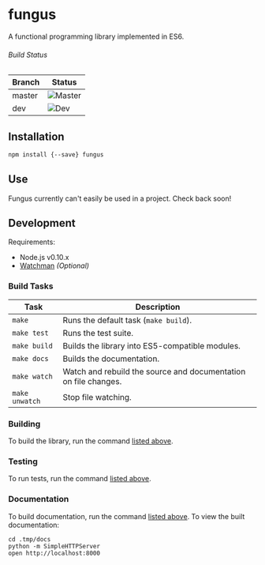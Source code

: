 # fungus

A functional programming library implemented in ES6.


###### Build Status

Branch | Status
---    | ---
master | ![Master](https://travis-ci.org/ndhoule/fungus.svg?branch=master)
dev    | ![Dev](https://travis-ci.org/ndhoule/fungus.svg?branch=dev)


## Installation

```bash
npm install {--save} fungus
```

## Use

Fungus currently can't easily be used in a project. Check back soon!

<!--
```javascript
var fungus = require('fungus');
```
-->


## Development

Requirements:
- Node.js v0.10.x
- [Watchman](https://facebook.github.io/watchman/docs/install.html) *(Optional)*

### Build Tasks

Task           | Description
---            | ---
`make`         | Runs the default task (`make build`).
`make test`    | Runs the test suite.
`make build`   | Builds the library into ES5-compatible modules.
`make docs`    | Builds the documentation.
`make watch`   | Watch and rebuild the source and documentation on file changes.
`make unwatch` | Stop file watching.

### Building

To build the library, run the command [listed above](#build-tasks).

### Testing

To run tests, run the command [listed above](#build-tasks).

### Documentation

To build documentation, run the command [listed above](#build-tasks). To view the built documentation:

```
cd .tmp/docs
python -m SimpleHTTPServer
open http://localhost:8000
```




<!--
## Goals

- Puts the developer first:
  - Usable in browser and Node
  - Forward-thinking
    - Written in ES6
  - Lightweight
    - Doesn't use ES6 features if they bloat the runtime
  - Modular
    - Take only what you need
    - First-class support for environments where page weight is a concern
  - Well documented
    - Good documentation is just as important as code
  - Feels like JavaScript
    - Immediately familiar to Lodash, Underscore users
    - Pragmatic without sacrificing core FP tenets
    - Interfaces are as flexible as possible
  - Principle of least surprise as a design guideline
    - Smallest API possible
    - Alias common alternative names
    - Very well tested
  - Easy to understand
    - The project should shield you from digging into source whenever possible,
      but if you want to or need to, it should be easy to understand
    - Usable as a study guide for FP
-->
